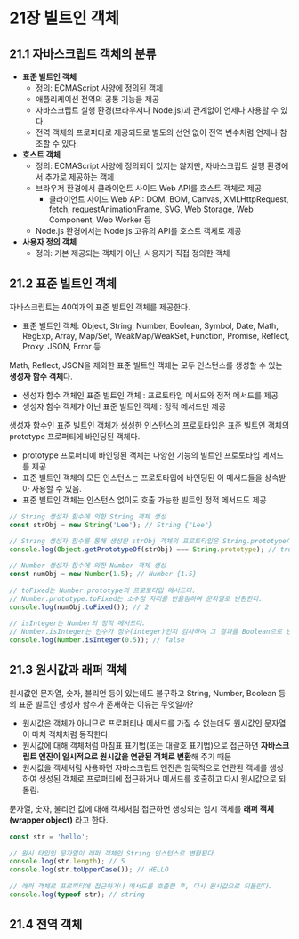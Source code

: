 # 21장 빌트인 객체
## 21.1 자바스크립트 객체의 분류
- **표준 빌트인 객체**
  - 정의: ECMAScript 사양에 정의된 객체
  - 애플리케이션 전역의 공통 기능을 제공
  - 자바스크립트 실행 환경(브라우저나 Node.js)과 관계없이 언제나 사용할 수 있다.
  - 전역 객체의 프로퍼티로 제공되므로 별도의 선언 없이 전역 변수처럼 언제나 참조할 수 있다.
- **호스트 객체**
  - 정의: ECMAScript 사양에 정의되어 있지는 않지만, 자바스크립트 실행 환경에서 추가로 제공하는 객체
  - 브라우저 환경에서 클라이언트 사이드 Web API를 호스트 객체로 제공
    - 클라이언트 사이드 Web API: DOM, BOM, Canvas, XMLHttpRequest, fetch, requestAnimationFrame, SVG, Web Storage, Web
Component, Web Worker 등
  - Node.js 환경에서는 Node.js 고유의 API를 호스트 객체로 제공
- **사용자 정의 객체**
  - 정의: 기본 제공되는 객체가 아닌, 사용자가 직접 정의한 객체


## 21.2 표준 빌트인 객체
자바스크립트는 40여개의 표준 빌트인 객체를 제공한다.
- 표준 빌트인 객체: Object, String, Number, Boolean, Symbol, Date, Math, RegExp, Array, Map/Set, WeakMap/WeakSet, Function, Promise, Reflect, Proxy, JSON, Error 등

Math, Reflect, JSON을 제외한 표준 빌트인 객체는 모두 인스턴스를 생성할 수 있는 **생성자 함수 객체**다.
- 생성자 함수 객체인 표준 빌트인 객체 : 프로토타입 메서드와 정적 메서드를 제공
- 생성자 함수 객체가 아닌 표준 빌트인 객체 : 정적 메서드만 제공

생성자 함수인 표준 빌트인 객체가 생성한 인스턴스의 프로토타입은 표준 빌트인 객체의 prototype 프로퍼티에 바인딩된 객체다.
- prototype 프로퍼티에 바인딩된 객체는 다양한 기능의 빌트인 프로토타입 메서드를 제공
- 표준 빌트인 객체의 모든 인스턴스는 프로토타입에 바인딩된 이 메서드들을 상속받아 사용할 수 있음.
- 표준 빌트인 객체는 인스턴스 없이도 호출 가능한 빌트인 정적 메서드도 제공
```jsx
// String 생성자 함수에 의한 String 객체 생성
const strObj = new String('Lee'); // String {"Lee"}
 
// String 생성자 함수를 통해 생성한 strObj 객체의 프로토타입은 String.prototype이다.
console.log(Object.getPrototypeOf(strObj) === String.prototype); // true

// Number 생성자 함수에 의한 Number 객체 생성
const numObj = new Number(1.5); // Number {1.5}
 
// toFixed는 Number.prototype의 프로토타입 메서드다.
// Number.prototype.toFixed는 소수점 자리를 반올림하여 문자열로 반환한다.
console.log(numObj.toFixed()); // 2
 
// isInteger는 Number의 정적 메서드다.
// Number.isInteger는 인수가 정수(integer)인지 검사하여 그 결과를 Boolean으로 반환한다.
console.log(Number.isInteger(0.5)); // false
```

## 21.3 원시값과 래퍼 객체
원시값인 문자열, 숫자, 불리언 등이 있는데도 불구하고 String, Number, Boolean 등의 표준 빌트인 생성자 함수가 존재하는 이유는 무엇일까?
- 원시값은 객체가 아니므로 프로퍼티나 메서드를 가질 수 없는데도 원시값인 문자열이 마치 객체처럼 동작한다.
- 원시값에 대해 객체처럼 마침표 표기법(또는 대괄호 표기법)으로 접근하면 **자바스크립트 엔진이 일시적으로 원시값을 연관된 객체로 변환**해 주기 때문
- 원시값을 객체처럼 사용하면 자바스크립트 엔진은 암묵적으로 연관된 객체를 생성하여 생성된 객체로 프로퍼티에 접근하거나 메서드를 호출하고 다시 원시값으로 되돌림.

문자열, 숫자, 불리언 값에 대해 객체처럼 접근하면 생성되는 임시 객체를 **래퍼 객체(wrapper object)** 라고 한다.
```jsx
const str = 'hello';
 
// 원시 타입인 문자열이 래퍼 객체인 String 인스턴스로 변환된다.
console.log(str.length); // 5
console.log(str.toUpperCase()); // HELLO
 
// 래퍼 객체로 프로퍼티에 접근하거나 메서드를 호출한 후, 다시 원시값으로 되돌린다.
console.log(typeof str); // string
```

## 21.4 전역 객체
